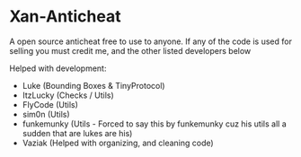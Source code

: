 # Xan-Anticheat
A open source anticheat free to use to anyone.
If any of the code is used for selling you must credit me, and the other listed developers below

Helped with development:
- Luke (Bounding Boxes & TinyProtocol)
- ItzLucky (Checks / Utils)
- FlyCode (Utils)
- sim0n (Utils)
- funkemunky (Utils - Forced to say this by funkemunky cuz his utils all a sudden that are lukes are his)
- Vaziak (Helped with organizing, and cleaning code)

